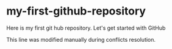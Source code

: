 # my-first-github-repository
Here is my first git hub repository. Let's get started with GitHub

This line was modified manually during conflicts resolution.


